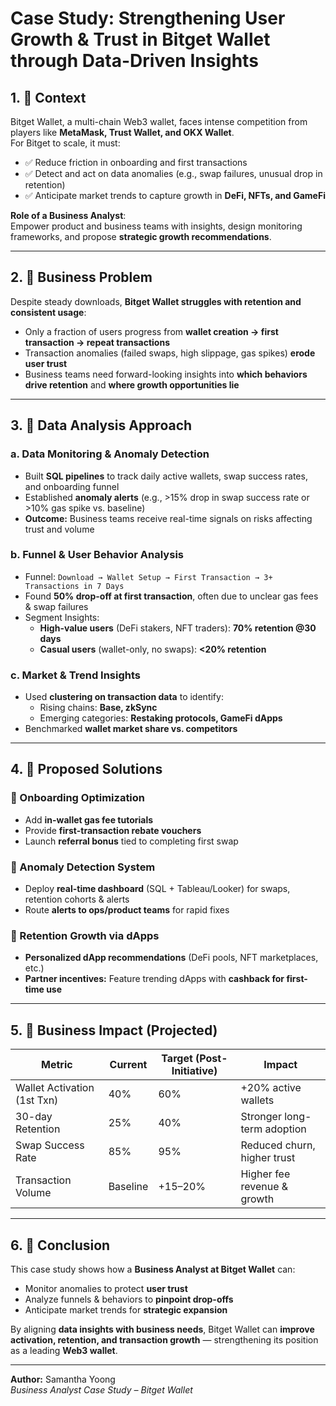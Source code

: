#  Case Study: Strengthening User Growth & Trust in Bitget Wallet through Data-Driven Insights

## 1. 📌 Context
Bitget Wallet, a multi-chain Web3 wallet, faces intense competition from players like **MetaMask, Trust Wallet, and OKX Wallet**.  
For Bitget to scale, it must:
- ✅ Reduce friction in onboarding and first transactions  
- ✅ Detect and act on data anomalies (e.g., swap failures, unusual drop in retention)  
- ✅ Anticipate market trends to capture growth in **DeFi, NFTs, and GameFi**  

**Role of a Business Analyst**:  
Empower product and business teams with insights, design monitoring frameworks, and propose **strategic growth recommendations**.

---

## 2. 📌 Business Problem
Despite steady downloads, **Bitget Wallet struggles with retention and consistent usage**:
- Only a fraction of users progress from **wallet creation → first transaction → repeat transactions**  
- Transaction anomalies (failed swaps, high slippage, gas spikes) **erode user trust**  
- Business teams need forward-looking insights into **which behaviors drive retention** and **where growth opportunities lie**

---

## 3. 📌 Data Analysis Approach

### a. Data Monitoring & Anomaly Detection
- Built **SQL pipelines** to track daily active wallets, swap success rates, and onboarding funnel  
- Established **anomaly alerts** (e.g., >15% drop in swap success rate or >10% gas spike vs. baseline)  
- **Outcome:** Business teams receive real-time signals on risks affecting trust and volume  

### b. Funnel & User Behavior Analysis
- Funnel: `Download → Wallet Setup → First Transaction → 3+ Transactions in 7 Days`  
- Found **50% drop-off at first transaction**, often due to unclear gas fees & swap failures  
- Segment Insights:  
  - **High-value users** (DeFi stakers, NFT traders): **70% retention @30 days**  
  - **Casual users** (wallet-only, no swaps): **<20% retention**  

### c. Market & Trend Insights
- Used **clustering on transaction data** to identify:  
  - Rising chains: **Base, zkSync**  
  - Emerging categories: **Restaking protocols, GameFi dApps**  
- Benchmarked **wallet market share vs. competitors**

---

## 4. 📌 Proposed Solutions

### 🔹 Onboarding Optimization
- Add **in-wallet gas fee tutorials**  
- Provide **first-transaction rebate vouchers**  
- Launch **referral bonus** tied to completing first swap  

### 🔹 Anomaly Detection System
- Deploy **real-time dashboard** (SQL + Tableau/Looker) for swaps, retention cohorts & alerts  
- Route **alerts to ops/product teams** for rapid fixes  

### 🔹 Retention Growth via dApps
- **Personalized dApp recommendations** (DeFi pools, NFT marketplaces, etc.)  
- **Partner incentives:** Feature trending dApps with **cashback for first-time use**  

---

## 5. 📌 Business Impact (Projected)

| **Metric**                   | **Current** | **Target (Post-Initiative)** | **Impact** |
|-------------------------------|-------------|-------------------------------|------------|
| Wallet Activation (1st Txn)  | 40%         | 60%                           | +20% active wallets |
| 30-day Retention             | 25%         | 40%                           | Stronger long-term adoption |
| Swap Success Rate            | 85%         | 95%                           | Reduced churn, higher trust |
| Transaction Volume           | Baseline    | +15–20%                       | Higher fee revenue & growth |

---

## 6. 📌 Conclusion
This case study shows how a **Business Analyst at Bitget Wallet** can:
-  Monitor anomalies to protect **user trust**  
-  Analyze funnels & behaviors to **pinpoint drop-offs**  
-  Anticipate market trends for **strategic expansion**  

By aligning **data insights with business needs**, Bitget Wallet can **improve activation, retention, and transaction growth** — strengthening its position as a leading **Web3 wallet**.  

---

 **Author:** Samantha Yoong  
 *Business Analyst Case Study – Bitget Wallet*

